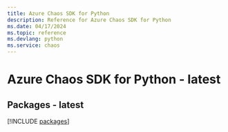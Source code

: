 ```yaml
---
title: Azure Chaos SDK for Python
description: Reference for Azure Chaos SDK for Python
ms.date: 04/17/2024
ms.topic: reference
ms.devlang: python
ms.service: chaos
---
```

# Azure Chaos SDK for Python - latest
## Packages - latest
[!INCLUDE [packages](chaos-index.md)]